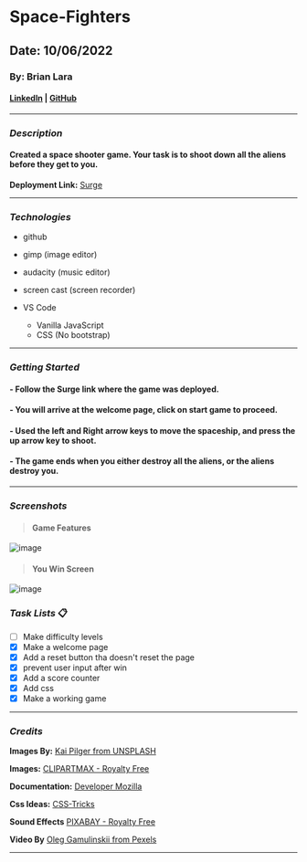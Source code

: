 # Space-Fighters

## Date: 10/06/2022

### By: Brian Lara

#### [LinkedIn](https://www.linkedin.com/in/brian-lara/) | [GitHub](https://github.com/BrianDLara)

---

### **_Description_**

#### Created a space shooter game. Your task is to shoot down all the aliens before they get to you. 
**Deployment Link:** [Surge](http://www.space-fighters.surge.sh)

---

### **_Technologies_**

  - github

  - gimp (image  editor)

  - audacity (music editor)

  - screen cast (screen recorder)

- VS Code
  - Vanilla JavaScript
  - CSS (No bootstrap)



---

### **_Getting Started_**

#### - Follow the Surge link where the game was deployed.

#### - You will arrive at the welcome page, click on start game to proceed.

#### - Used the left and Right arrow keys to move the spaceship, and press the up arrow key to shoot.

#### - The game ends when you either destroy all the aliens, or the aliens destroy you.


---

### **_Screenshots_**

> #### **Game Features**

![image](https://i.imgur.com/ErU7kgT.png)

> #### **You Win Screen**

![image](https://i.imgur.com/IuDCceG.png)

### **_Task Lists_** :clipboard:
- [ ] Make difficulty levels
- [x] Make a welcome page
- [x] Add a reset button tha doesn't reset the page
- [x] prevent user input after win
- [x] Add a score counter
- [x] Add css
- [x] Make a working game

---

### **_Credits_**
**Images By:** [Kai Pilger from UNSPLASH](https://unsplash.com/photos/Ef6iL87-vOA)

**Images:** [CLIPARTMAX - Royalty Free](https://www.clipartmax.com/download/m2i8m2H7Z5i8i8H7_space-invaders-extreme-2-pong-pac-man-space-invaders-extreme-2-pong/)

**Documentation:** [Developer Mozilla](https://developer.mozilla.org/en-US/docs/Web/JavaScript/Reference/Global_Objects/Array/forEach)

**Css Ideas:** [CSS-Tricks](https://css-tricks.com/)

**Sound Effects** [PIXABAY - Royalty Free](https://pixabay.com/sound-effects/?utm_source=link-attribution&amp;utm_medium=referral&amp;utm_campaign=music&amp;utm_content=91523)

**Video By** [Oleg Gamulinskii from Pexels](https://www.pexels.com/video/shades-of-lights-in-the-outer-space-2611250/)


---